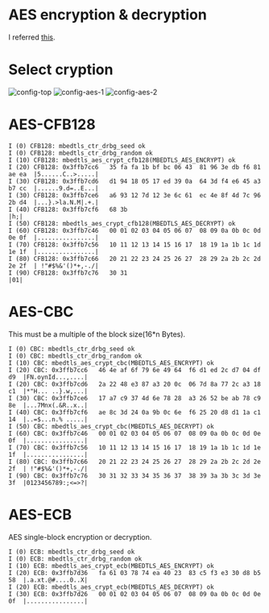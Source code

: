 # AES encryption & decryption

I referred [this](https://tls.mbed.org/kb/how-to/encrypt-with-aes-cbc).   

# Select cryption   
![config-top](https://user-images.githubusercontent.com/6020549/152373400-3082f5c5-af50-482b-860e-3c534c2ac0fc.jpg)
![config-aes-1](https://user-images.githubusercontent.com/6020549/152373405-e143c9d4-5fde-424f-9954-78efd7139714.jpg)
![config-aes-2](https://user-images.githubusercontent.com/6020549/152374798-032efd84-0819-4d9a-a743-97ac31ad2f75.jpg)



# AES-CFB128   
```
I (0) CFB128: mbedtls_ctr_drbg_seed ok
I (0) CFB128: mbedtls_ctr_drbg_random ok
I (10) CFB128: mbedtls_aes_crypt_cfb128(MBEDTLS_AES_ENCRYPT) ok
I (20) CFB128: 0x3ffb7cc6   35 fa fa 1b bf bc 06 43  81 96 3e db f6 81 ae ea  |5......C..>.....|
I (30) CFB128: 0x3ffb7cd6   d1 94 18 05 17 ed 39 0a  64 3d f4 e6 45 a3 b7 cc  |......9.d=..E...|
I (30) CFB128: 0x3ffb7ce6   a6 93 12 7d 12 3e 6c 61  ec 4e 8f 4d 7c 96 2b d4  |...}.>la.N.M|.+.|
I (40) CFB128: 0x3ffb7cf6   68 3b                                             |h;|
I (50) CFB128: mbedtls_aes_crypt_cfb128(MBEDTLS_AES_DECRYPT) ok
I (60) CFB128: 0x3ffb7c46   00 01 02 03 04 05 06 07  08 09 0a 0b 0c 0d 0e 0f  |................|
I (70) CFB128: 0x3ffb7c56   10 11 12 13 14 15 16 17  18 19 1a 1b 1c 1d 1e 1f  |................|
I (80) CFB128: 0x3ffb7c66   20 21 22 23 24 25 26 27  28 29 2a 2b 2c 2d 2e 2f  | !"#$%&'()*+,-./|
I (90) CFB128: 0x3ffb7c76   30 31                                             |01|
```


# AES-CBC   
This must be a multiple of the block size(16*n Bytes).
```
I (0) CBC: mbedtls_ctr_drbg_seed ok
I (0) CBC: mbedtls_ctr_drbg_random ok
I (10) CBC: mbedtls_aes_crypt_cbc(MBEDTLS_AES_ENCRYPT) ok
I (20) CBC: 0x3ffb7cc6   46 4e af 6f 79 6e 49 64  f6 d1 ed 2c d7 04 df d9  |FN.oynId...,....|
I (20) CBC: 0x3ffb7cd6   2a 22 48 e3 87 a3 20 0c  06 7d 8a 77 2c a3 18 c1  |*"H... ..}.w,...|
I (30) CBC: 0x3ffb7ce6   17 a7 c9 37 4d 6e 78 28  a3 26 52 be ab 78 c9 8e  |...7Mnx(.&R..x..|
I (40) CBC: 0x3ffb7cf6   ae 8c 3d 24 0a 9b 0c 6e  f6 25 20 d8 d1 1a c1 14  |..=$...n.% .....|
I (50) CBC: mbedtls_aes_crypt_cbc(MBEDTLS_AES_DECRYPT) ok
I (60) CBC: 0x3ffb7c46   00 01 02 03 04 05 06 07  08 09 0a 0b 0c 0d 0e 0f  |................|
I (70) CBC: 0x3ffb7c56   10 11 12 13 14 15 16 17  18 19 1a 1b 1c 1d 1e 1f  |................|
I (80) CBC: 0x3ffb7c66   20 21 22 23 24 25 26 27  28 29 2a 2b 2c 2d 2e 2f  | !"#$%&'()*+,-./|
I (90) CBC: 0x3ffb7c76   30 31 32 33 34 35 36 37  38 39 3a 3b 3c 3d 3e 3f  |0123456789:;<=>?|
```


# AES-ECB   
AES single-block encryption or decryption.   
```
I (0) ECB: mbedtls_ctr_drbg_seed ok
I (0) ECB: mbedtls_ctr_drbg_random ok
I (10) ECB: mbedtls_aes_crypt_ecb(MBEDTLS_AES_ENCRYPT) ok
I (20) ECB: 0x3ffb7d36   fa 61 03 78 74 ea 40 23  83 c5 f3 e3 30 d8 b5 58  |.a.xt.@#....0..X|
I (20) ECB: mbedtls_aes_crypt_ecb(MBEDTLS_AES_DECRYPT) ok
I (30) ECB: 0x3ffb7d26   00 01 02 03 04 05 06 07  08 09 0a 0b 0c 0d 0e 0f  |................|
```
